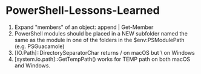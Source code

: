 # PowerShell-Lessons-Learned
1. Expand "members" of an object: append | Get-Member
2. PowerShell modules should be placed in a NEW subfolder named the same as the module in one of the folders in the $env:PSModulePath (e.g. PSGuacamole)
3. [IO.Path]::DirectorySeparatorChar returns / on macOS but \ on Windows
4. [system.io.path]::GetTempPath() works for TEMP path on both macOS and Windows.
